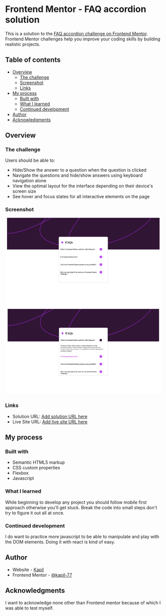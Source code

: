 # Frontend Mentor - FAQ accordion solution

This is a solution to the [FAQ accordion challenge on Frontend Mentor](https://www.frontendmentor.io/challenges/faq-accordion-wyfFdeBwBz). Frontend Mentor challenges help you improve your coding skills by building realistic projects.

## Table of contents

- [Overview](#overview)
  - [The challenge](#the-challenge)
  - [Screenshot](#screenshot)
  - [Links](#links)
- [My process](#my-process)
  - [Built with](#built-with)
  - [What I learned](#what-i-learned)
  - [Continued development](#continued-development)
- [Author](#author)
- [Acknowledgments](#acknowledgments)

## Overview

### The challenge

Users should be able to:

- Hide/Show the answer to a question when the question is clicked
- Navigate the questions and hide/show answers using keyboard navigation alone
- View the optimal layout for the interface depending on their device's screen size
- See hover and focus states for all interactive elements on the page

### Screenshot

![Desktop-preview](./desktop-preview.png)
![Active/Hover state](./active-hover-state.png)

### Links

- Solution URL: [Add solution URL here](https://your-solution-url.com)
- Live Site URL: [Add live site URL here](https://your-live-site-url.com)

## My process

### Built with

- Semantic HTML5 markup
- CSS custom properties
- Flexbox
- Javascript

### What I learned

While beginning to develop any project you should follow mobile first approach otherwise you'll get stuck. Break the code into small steps don't try to figure it out all at once.

### Continued development

I do want to practice more javascript to be able to manipulate and play with the DOM elements. Doing it with react is kind of easy.

## Author

- Website - [Kapil](https://www.your-site.com)
- Frontend Mentor - [@kapil-77](https://www.frontendmentor.io/profile/kapil-77)

## Acknowledgments

I want to acknowledge none other than Frontend mentor because of which I was able to test myself.
